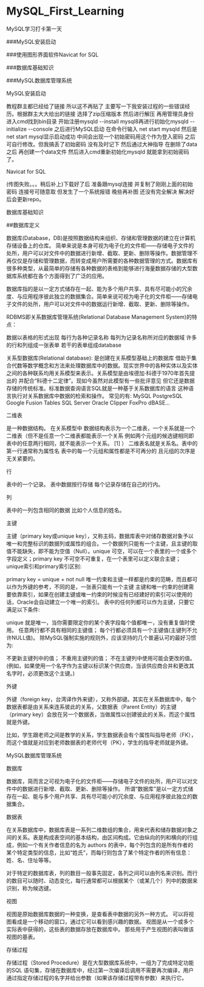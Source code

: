 # MySQL_First_Learning
MySQL学习打卡第一天

###MySQL安装启动

###使用图形界面软件Navicat for SQL

###数据库基础知识

###MySQL数据库管理系统

MySQL安装启动

教程群主都已经给了链接 所以这不再贴了 主要写一下我安装过程的一些错误经历。根据群主大大给出的链接 选择了zip压缩版本 然后进行解压 再用管理员身份进入cmd找到bin目录 开始注册mysqld --install mysql8再进行初始化mysqld --initialize --console 之后进行MySQL启动 在命令行输入 net start mysqld 然后是net start mysql显示启动成功 中间会出现一个初始密码用这个作为登入密码 之后可自行修改。但我搞丢了初始密码 没有及时记下 然后通过大神指导 在删除了data之后 再创建一个data文件 然后进入cmd重新初始化mysqld 就能拿到初始密码了。


Navicat for SQL

(传图失败。。。稍后补上)下载好了后 准备跟mysql连接 并复制了刚刚上面的初始密码 连接号可随意取 但发生了一个系统报错 晚些再补图 还没有完全解决 解决好后会更新repo。


数据库基础知识

##数据库定义

数据库(Database，DB)是按照数据结构来组织、存储和管理数据的建立在计算机存储设备上的仓库。
简单来说是本身可视为电子化的文件柜——存储电子文件的处所，用户可以对文件中的数据进行新增、截取、更新、删除等操作。数据管理不再仅仅是存储和管理数据，而转变成用户所需要的各种数据管理的方式。数据库有很多种类型，从最简单的存储有各种数据的表格到能够进行海量数据存储的大型数据库系统都在各个方面得到了广泛的应用。

数据库指的是以一定方式储存在一起、能为多个用户共享、具有尽可能小的冗余度、与应用程序彼此独立的数据集合。简单来说可视为电子化的文件柜——存储电子文件的处所，用户可以对文件中的数据运行新增、截取、更新、删除等操作。

RDBMS即关系数据库管理系统(Relational Database Management System)的特点：

数据以表格的形式出现
每行为各种记录名称
每列为记录名称所对应的数据域
许多的行和列组成一张表单
若干的表单组成database      

关系型数据库(Relational database): 是创建在关系模型基础上的数据库 借助于集合代数等数学概念和方法来处理数据库中的数据。现实世界中的各种实体以及实体之间的各种联系均用关系模型来表示。关系模型是由埃德加·科德于1970年首先提出的 并配合“科德十二定律”。现如今虽然对此模型有一些批评意见 但它还是数据存储的传统标准。标准数据查询语言SQL就是一种基于关系数据库的语言 这种语言执行对关系数据库中数据的检索和操作。
常见的有: MySQL PostgreSQL Google Fusion Tables SQL Server Oracle Clipper FoxPro dBASE...

二维表

是一种数据结构。 在关系模型中 数据结构表示为一个二维表，一个关系就是一个二维表（但不是任意一个二维表都能表示一个关系 例如两个元组的候选键相同即表中的任意两行相同，就不能表示一个关系。 [1]  ） 二维表名就是关系名。表中的第一行通常称为属性名 表中的每一个元组和属性都是不可再分的 且元组的次序是无关紧要的。

行

表中的一个记录。 表中数据按行存储 每个记录存储在自己的行内。

列

表中的一列包含相同的数据 比如个人信息的姓名。

主键

主键（primary key或unique key），又称主码，数据库表中对储存数据对象予以唯一和完整标识的数据列或属性的组合。一个数据列只能有一个主键，且主键的取值不能缺失，即不能为空值（Null）。unique 可空，可以在一个表里的一个或多个字段定义；primary key 不可空不可重复，在一个表里可以定义联合主键；unique索引和primary索引区别:

primary key = unique + not null
唯一约束和主键一样都是约束的范畴，而且都可以作为外键的参考，不同的是，一张表只能有一个主键
主键和唯一约束的创建需要依靠索引，如果在创建主键或唯一约束的时候没有已经建好的索引可以使用的话，Oracle会自动建立一个唯一的索引。
表中的任何列都可以作为主键，只要它满足以下条件:

unique 就是唯一，当你需要限定你的某个表字段每个值都唯一，没有重复值时使用。
任意两行都不具有相同的主键值；
每个行都必须具有一个主键值(主键列不允许NULL值)。
除MySQL强制实施的规则外，应该坚持的几个普遍认可的最好习惯为:

不更新主键列中的值；
不重用主键列的值；
不在主键列中使用可能会更改的值。(例如，如果使用一个名字作为主键以标识某个供应商，当该供应商合并和更改其名字时，必须更改这个主键。)

外键

外键（foreign key，台湾译作外来键），又称外部键。其实在关系数据库中，每个数据表都是由关系来连系彼此的关系，父数据表（Parent Entity）的主键（primary key）会放在另一个数据表，当做属性以创建彼此的关系，而这个属性就是外键。

比如，学生跟老师之间是教学的关系，学生数据表会有个属性叫指导老师（FK），而这个值就是对应到老师数据表的老师代号（PK），学生的指导老师就是外键。


MySQL数据库管理系统

数据库

数据库，简而言之可视为电子化的文件柜——存储电子文件的处所，用户可以对文件中的数据进行新增、截取、更新、删除等操作。
所谓“数据库”是以一定方式储存在一起、能与多个用户共享、具有尽可能小的冗余度、与应用程序彼此独立的数据集合。

数据表

在关系数据库中，数据库表是一系列二维数组的集合，用来代表和储存数据对象之间的关系。表是构成表空间的基本结构，由区间构成。它由纵向的列和横向的行组成，例如一个有关作者信息的名为 authors 的表中，每个列包含的是所有作者的某个特定类型的信息，比如“姓氏”，而每行则包含了某个特定作者的所有信息：姓、名、住址等等。

对于特定的数据库表，列的数目一般事先固定，各列之间可以由列名来识别。而行的数目可以随时、动态变化，每行通常都可以根据某个（或某几个）列中的数据来识别，称为候选键。

视图

视图是原始数据库数据的一种变换，是查看表中数据的另外一种方式。 可以将视图看成是一个移动的窗口，通过它可以看到感兴趣的数据。 视图是从一个或多个实际表中获得的，这些表的数据存放在数据库中。 那些用于产生视图的表叫做该视图的基表。

存储过程

存储过程（Stored Procedure）是在大型数据库系统中，一组为了完成特定功能的SQL 语句集，存储在数据库中，经过第一次编译后调用不需要再次编译，用户通过指定存储过程的名字并给出参数（如果该存储过程带有参数）来执行它。





